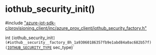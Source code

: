 # iothub_security_init()

\#include ["azure-iot-sdk-c/provisioning_client/inc/azure_prov_client/iothub_security_factory.h"](../iot-c-ref-iothub-security-factory-h.md)  

int `[`iothub_security_init`](#iothub__security__factory_8h_1a93060186357fb9e1abd84a0ac682b57f)(`[`IOTHUB_SECURITY_TYPE`](#iothub__security__factory_8h_1ad17f26cc00ddd30e6cdafdd681c332a2) sec_type)`

